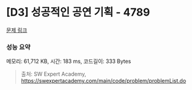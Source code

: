 # [D3] 성공적인 공연 기획 - 4789 

[문제 링크](https://swexpertacademy.com/main/code/problem/problemDetail.do?contestProbId=AWS2dSgKA8MDFAVT) 

### 성능 요약

메모리: 61,712 KB, 시간: 183 ms, 코드길이: 333 Bytes



> 출처: SW Expert Academy, https://swexpertacademy.com/main/code/problem/problemList.do